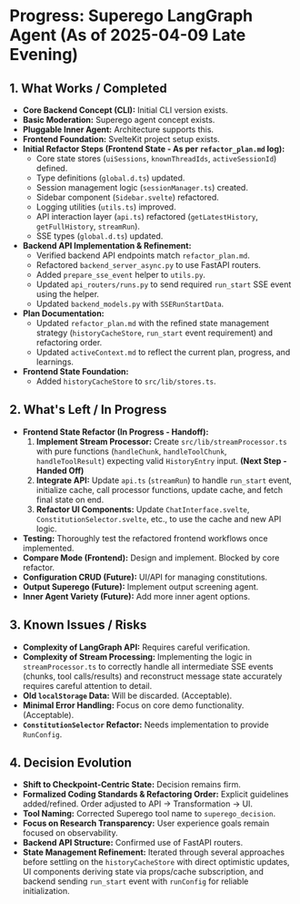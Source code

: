 # Progress: Superego LangGraph Agent (As of 2025-04-09 Late Evening)

## 1. What Works / Completed

*   **Core Backend Concept (CLI):** Initial CLI version exists.
*   **Basic Moderation:** Superego agent concept exists.
*   **Pluggable Inner Agent:** Architecture supports this.
*   **Frontend Foundation:** SvelteKit project setup exists.
*   **Initial Refactor Steps (Frontend State - As per `refactor_plan.md` log):**
    *   Core state stores (`uiSessions`, `knownThreadIds`, `activeSessionId`) defined.
    *   Type definitions (`global.d.ts`) updated.
    *   Session management logic (`sessionManager.ts`) created.
    *   Sidebar component (`Sidebar.svelte`) refactored.
    *   Logging utilities (`utils.ts`) improved.
    *   API interaction layer (`api.ts`) refactored (`getLatestHistory`, `getFullHistory`, `streamRun`).
    *   SSE types (`global.d.ts`) updated.
*   **Backend API Implementation & Refinement:**
    *   Verified backend API endpoints match `refactor_plan.md`.
    *   Refactored `backend_server_async.py` to use FastAPI routers.
    *   Added `prepare_sse_event` helper to `utils.py`.
    *   Updated `api_routers/runs.py` to send required `run_start` SSE event using the helper.
    *   Updated `backend_models.py` with `SSERunStartData`.
*   **Plan Documentation:**
    *   Updated `refactor_plan.md` with the refined state management strategy (`historyCacheStore`, `run_start` event requirement) and refactoring order.
    *   Updated `activeContext.md` to reflect the current plan, progress, and learnings.
*   **Frontend State Foundation:**
    *   Added `historyCacheStore` to `src/lib/stores.ts`.

## 2. What's Left / In Progress

*   **Frontend State Refactor (In Progress - Handoff):**
    1.  **Implement Stream Processor:** Create `src/lib/streamProcessor.ts` with pure functions (`handleChunk`, `handleToolChunk`, `handleToolResult`) expecting valid `HistoryEntry` input. **(Next Step - Handed Off)**
    2.  **Integrate API:** Update `api.ts` (`streamRun`) to handle `run_start` event, initialize cache, call processor functions, update cache, and fetch final state on end.
    3.  **Refactor UI Components:** Update `ChatInterface.svelte`, `ConstitutionSelector.svelte`, etc., to use the cache and new API logic.
*   **Testing:** Thoroughly test the refactored frontend workflows once implemented.
*   **Compare Mode (Frontend):** Design and implement. Blocked by core refactor.
*   **Configuration CRUD (Future):** UI/API for managing constitutions.
*   **Output Superego (Future):** Implement output screening agent.
*   **Inner Agent Variety (Future):** Add more inner agent options.

## 3. Known Issues / Risks

*   **Complexity of LangGraph API:** Requires careful verification.
*   **Complexity of Stream Processing:** Implementing the logic in `streamProcessor.ts` to correctly handle all intermediate SSE events (chunks, tool calls/results) and reconstruct message state accurately requires careful attention to detail.
*   **Old `localStorage` Data:** Will be discarded. (Acceptable).
*   **Minimal Error Handling:** Focus on core demo functionality. (Acceptable).
*   **`ConstitutionSelector` Refactor:** Needs implementation to provide `RunConfig`.

## 4. Decision Evolution

*   **Shift to Checkpoint-Centric State:** Decision remains firm.
*   **Formalized Coding Standards & Refactoring Order:** Explicit guidelines added/refined. Order adjusted to API -> Transformation -> UI.
*   **Tool Naming:** Corrected Superego tool name to `superego_decision`.
*   **Focus on Research Transparency:** User experience goals remain focused on observability.
*   **Backend API Structure:** Confirmed use of FastAPI routers.
*   **State Management Refinement:** Iterated through several approaches before settling on the `historyCacheStore` with direct optimistic updates, UI components deriving state via props/cache subscription, and backend sending `run_start` event with `runConfig` for reliable initialization.
